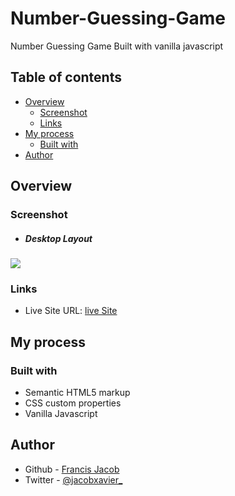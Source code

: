 # Number-Guessing-Game
Number Guessing Game Built with vanilla javascript


## Table of contents

- [Overview](#overview)
  - [Screenshot](#screenshot)
  - [Links](#links)
- [My process](#my-process)
  - [Built with](#built-with)
- [Author](#author)


## Overview

### Screenshot

  - ##### Desktop Layout

![](Screenshot_1.png)


### Links

- Live Site URL: [live Site](https://js-number-guessing-game.netlify.app/)

## My process

### Built with

- Semantic HTML5 markup
- CSS custom properties
- Vanilla Javascript


## Author
- Github - [ Francis Jacob](https://github.com/Jacbfrancis)
- Twitter - [@jacobxavier_](https://twitter.com/jacobxavier_)
